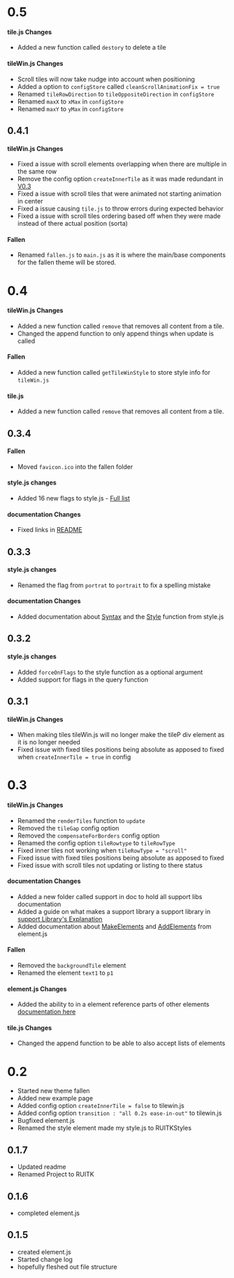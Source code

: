 # 0.5
#### tile.js Changes
 - Added a new function called `destory` to delete a tile
#### tileWin.js Changes
 - Scroll tiles will now take nudge into account when positioning
 - Added a option to `configStore` called `cleanScrollAnimationFix = true`
 - Renamed `tileRowDirection` to `tileOppositeDirection` in `configStore`
 - Renamed `maxX` to `xMax` in `configStore`
 - Renamed `maxY` to `yMax` in `configStore`
## 0.4.1
#### tileWin.js Changes
 - Fixed a issue with scroll elements overlapping when there are multiple in the same row 
 - Remove the config option `createInnerTile` as it was made redundant in [V0.3](tileWin/doc/changelog.md#0.3)
 - Fixed a issue with scroll tiles that were animated not starting animation in center
 - Fixed a issue causing `tile.js`  to throw errors during expected behavior
 - Fixed a issue with scroll tiles ordering based off when they were made instead of there actual position (sorta)
#### Fallen
 - Renamed `fallen.js` to `main.js` as it is where the main/base components for the fallen theme will be stored.

# 0.4
#### tileWin.js Changes
 - Added a new function called `remove` that removes all content from a tile.
 - Changed the append function to only append things when update is called
#### Fallen
 - Added a new function called `getTileWinStyle` to store style info for `tileWin.js`
#### tile.js
 - Added a new function called `remove` that removes all content from a tile.


## 0.3.4
#### Fallen
 - Moved `favicon.ico` into the fallen folder
#### style.js changes
 - Added 16 new flags to style.js - [Full list](support/style.js.md######All%20Flags)
#### documentation Changes 
 - Fixed links in [README](README.md)

## 0.3.3
#### style.js changes
 - Renamed the flag from `portrat` to `portrait` to fix a spelling mistake
#### documentation Changes
 - Added documentation about [Syntax](support/style.js.md#Syntax) and the [Style](support/style.js.md#Style) function from style.js

## 0.3.2
#### style.js changes
 - Added `forceOnFlags` to the style function as a optional argument
 - Added support for flags in the query function 
## 0.3.1
#### tileWin.js Changes
 - When making tiles tileWin.js will no longer make the tileP div element as it is no longer needed
 - Fixed issue with fixed tiles positions being absolute as apposed to fixed when `createInnerTile = true` in config

# 0.3
#### tileWin.js Changes
 - Renamed the `renderTiles` function to `update`
 - Removed the `tileGap` config option
 - Removed the `compensateForBorders` config option
 - Renamed the config option `tileRowtype` to `tileRowType`
 - Fixed inner tiles not working when `tileRowType = "scroll"`
 - Fixed issue with fixed tiles positions being absolute as apposed to fixed
 - Fixed issue with scroll tiles not updating or listing to there status
#### documentation Changes 
 - Added a new folder called support in doc to hold all support libs documentation
 - Added a guide on what makes a support library a support library in [support Library's Explanation](support%20Library's%20Explanation.md)
 - Added documentation about [MakeElements](element.js.md#MakeElements) and [AddElements](element.js.md#AddElements) from element.js
#### Fallen
 - Removed the `backgroundTile` element
 - Renamed the element `text1` to `p1`
#### element.js Changes
 - Added the ability to in a element reference parts of other elements [documentation here](element.js.md####Notes)
#### tile.js Changes
 - Changed the append function to be able to also accept lists of elements
# 0.2
 - Started new theme fallen
 - Added new example page
 - Added config option `createInnerTile = false` to tilewin.js
 - Added config option `transition : "all 0.2s ease-in-out"` to tilewin.js
 - Bugfixed element.js
 - Renamed the style element made my style.js to RUITKStyles
## 0.1.7
 - Updated readme
 - Renamed Project to RUITK
## 0.1.6
 - completed element.js
## 0.1.5
 - created element.js
 - Started change log
 - hopefully fleshed out file structure